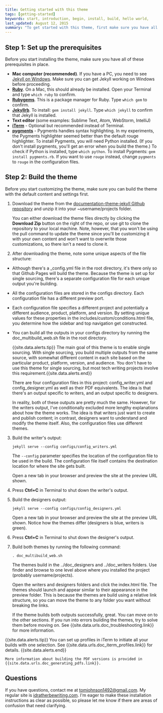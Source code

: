 ```yaml
---
title: Getting started with this theme
tags: [getting-started]
keywords: start, introduction, begin, install, build, hello world,
last_updated: August 12, 2015
summary: "To get started with this theme, first make sure you have all the prerequisites in place; then build the theme following the sample build commands. Because this theme is set up for single sourcing projects, it doesn't follow the same pattern as most Jekyll projects (which have just a _config.yml file in the root directory)."
---
```


## Step 1: Set up the prerequisites

Before you start installing the theme, make sure you have all of these prerequisites in place.

* **Mac computer (recommended)**. If you have a PC, you need to see [Jekyll on Windows](http://jekyllrb.com/docs/windows/). Make sure you can get Jekyll working on Windows before proceeding.
* **[Ruby](https://www.ruby-lang.org/en/)**. On a Mac, this should already be installed. Open your Terminal and type `which ruby` to confirm. 
* **[Rubygems](https://rubygems.org/pages/download)**. This is a package manager for Ruby. Type `which gem` to confirm.
* **[Jekyllrb](http://jekyllrb.com/)**. To install: `gem install jekyll`. Type `which jekyll` to confirm that Jekyll is installed.
* **Text editor** (some examples: Sublime Text, Atom, WebStorm, IntelliJ)
* **[iTerm](http://iterm.sourceforge.net/)** - Optional but recommended instead of Terminal. 
* **[pygments](http://pygments.org/download/)** - Pygments handles syntax highlighting. In my experiments, the Pygments highlighter seemed better than the default rouge highlighter. To install Pygments, you will need Python installed. (If you don't install pygments, you'll get an error when you build the theme.) To check if Python is installed, type `which python`. To install Pygments: `gem install pygments.rb`. If you want to use `rouge` instead, change `pygments` to `rouge` in the configuration files.

## Step 2: Build the theme

Before you start customizing the theme, make sure you can build the theme with the default content and settings first.

1. Download the theme from the [documentation-theme-jekyll Github repository](https://github.com/tomjohnson1492/documentation-theme-jekyll) and unzip it into your ~username/projects folder. 
    
    You can either download the theme files directly by clicking the **Download Zip** button on the right of the repo, or use git to clone the repository to your local machine. Note, however, that you won't be using the pull command to update the theme since you'll be customizing it with your own content and won't want to overwrite those customizations, so there isn't a need to clone it.
	
2. After downloading the theme, note some unique aspects of the file structure: 
 * Although there's a \_config.yml file in the root directory, it's there only so that Github Pages will build the theme. Because the theme is set up for single sourcing, there's a separate configuration file for each unique output you're building. 
 * All the configuration files are stored in the configs directory. Each configuration file has a different preview port. 
 * Each configuration file specifies a different project and potentially a different audience, product, platform, and version. By setting unique values for these properties in the includes/custom/conditions.html file, you determine how the sidebar and top navigation get constructed. 
 * You can build all the outputs in your configs directory by running the doc_multibuild_web.sh file in the root directory.
 
    {{site.data.alerts.tip}} The main goal of this theme is to enable single sourcing. With single sourcing, you build multiple outputs from the same source, with somewhat different content in each site based on the particular product, platform, version, and audience. You don't have to use this theme for single sourcing, but most tech writing projects involve this requirement.{{site.data.alerts.end}}
    
    There are four configuration files in this project: config_writer.yml and config_designer.yml as well as their PDF equivalents. The idea is that there's an output specific to writers, and an output specific to designers. 
    
    In reality, both of these outputs are pretty much the same. However, for the writers output, I've conditionally excluded more lengthy explanations about how the theme works. The idea is that writers just want to create and publish content; in contrast, designers want to understand and modify the theme itself. Also, the configuration files use different themes.
    
3. Build the writer's output:
	
    ```
    jekyll serve --config configs/config_writers.yml
    ```

    The `--config` parameter specifies the location of the configuration file to be used in the build. The configuration file itself contains the destination location for where the site gets built. 
    
    Open a new tab in your browser and preview the site at the preview URL shown.
	
4. Press **Ctrl+C** in Terminal to shut down the writer's output. 
5. Build the designers output:
	
    ```
    jekyll serve --config configs/config_designers.yml
    ```
    
    Open a new tab in your browser and preview the site at the preview URL shown. Notice how the themes differ (designers is blue, writers is green).

5. Press **Ctrl+C** in Terminal to shut down the designer's output. 
6. Build both themes by running the following command:

	```
	. doc_multibuild_web.sh
	```
	
	The themes build in the ../doc_designers and ../doc_writers folders. Use finder and browse to one level above where you installed the project (probably username/projects). 
	
	Open the writers and designers folders and click the index.html file. The themes should launch and appear similar to their appearance in the preview folder. This is because the themes are build using a relative link structure, so you can move the theme to any folder you want without breaking the links. 
	
    If the theme builds both outputs successfully, great. You can move on to the other sections. If you run into errors building the themes, try to solve them before moving on. See {{site.data.urls.doc_troubleshooting.link}} for more information.
    
{{site.data.alerts.tip}} You can set up profiles in iTerm to initiate all your builds with one selection. See {{site.data.urls.doc_iterm_profiles.link}} for details. {{site.data.alerts.end}}
	
	More information about building the PDF versions is provided in {{site.data.urls.doc_generating_pdfs.link}}.

## Questions

If you have questions, contact me at <a href="mailto:tomjohnson1492@gmail.com">tomjohnson1492@gmail.com</a>. My regular site is [idratherbewriting.com](http://idratherbewriting.com). I'm eager to make these installation instructions as clear as possible, so please let me know if there are areas of confusion that need clarifying.




